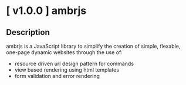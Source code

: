 [ v1.0.0 ] ambrjs   
=============

Description
-----------

ambrjs is a JavaScript library to simplify the creation of simple, flexable, one-page dynamic websites through the use of:

- resource driven url design pattern for commands
- view based rendering using html templates
- form validation and error rendering
